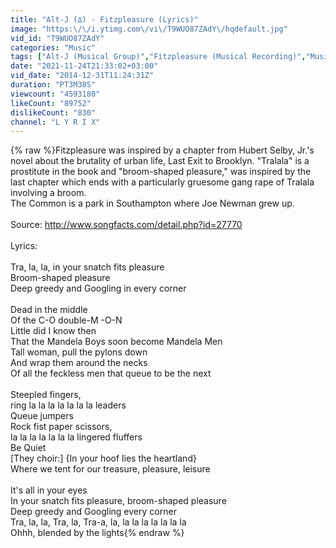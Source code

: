 ```yaml
---
title: "Alt-J (∆) - Fitzpleasure (Lyrics)"
image: "https:\/\/i.ytimg.com\/vi\/T9WUO87ZAdY\/hqdefault.jpg"
vid_id: "T9WUO87ZAdY"
categories: "Music"
tags: ["Alt-J (Musical Group)","Fitzpleasure (Musical Recording)","Music (TV Genre)"]
date: "2021-11-24T21:33:02+03:00"
vid_date: "2014-12-31T11:24:31Z"
duration: "PT3M38S"
viewcount: "4593180"
likeCount: "89752"
dislikeCount: "830"
channel: "L Y R I X"
---
```

{% raw %}Fitzpleasure was inspired by a chapter from Hubert Selby, Jr.'s novel about the brutality of urban life, Last Exit to Brooklyn. &quot;Tralala&quot; is a prostitute in the book and &quot;broom-shaped pleasure,&quot; was inspired by the last chapter which ends with a particularly gruesome gang rape of Tralala involving a broom.<br />The Common is a park in Southampton where Joe Newman grew up.<br /><br />Source: <a rel="nofollow" target="blank" href="http://www.songfacts.com/detail.php?id=27770">http://www.songfacts.com/detail.php?id=27770</a><br /><br />Lyrics:<br /><br />Tra, la, la, in your snatch fits pleasure<br />Broom-shaped pleasure<br />Deep greedy and Googling in every corner<br /><br />Dead in the middle<br />Of the C-O double-M -O-N<br />Little did I know then<br />That the Mandela Boys soon become Mandela Men<br />Tall woman, pull the pylons down<br />And wrap them around the necks<br />Of all the feckless men that queue to be the next<br /><br />Steepled fingers, <br />ring la la la la la la la leaders<br />Queue jumpers<br />Rock fist paper scissors, <br />la la la la la la la lingered fluffers<br />Be Quiet<br />[They choir:] {In your hoof lies the heartland}<br />Where we tent for our treasure, pleasure, leisure<br /><br />It's all in your eyes<br />In your snatch fits pleasure, broom-shaped pleasure<br />Deep greedy and Googling every corner<br />Tra, la, la, Tra, la, Tra-a, la, la la la la la la la<br />Ohhh, blended by the lights{% endraw %}
